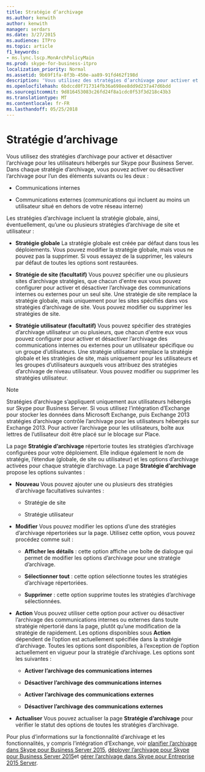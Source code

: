 ```yaml
---
title: Stratégie d’archivage
ms.author: kenwith
author: kenwith
manager: serdars
ms.date: 3/27/2015
ms.audience: ITPro
ms.topic: article
f1_keywords:
- ms.lync.lscp.MonArchPolicyMain
ms.prod: skype-for-business-itpro
localization_priority: Normal
ms.assetid: 9b69f1fa-8f3b-450e-aa89-91fd462f198d
description: 'Vous utilisez des stratégies d’archivage pour activer et désactiver l’archivage pour les utilisateurs hébergés sur Skype pour Business Server. Dans chaque stratégie d’archivage, vous pouvez activer ou désactiver l’archivage pour l’un des éléments suivants ou les deux :'
ms.openlocfilehash: 6bdccd0f717314fb36a698ee8dd9d237a47d6bdd
ms.sourcegitcommit: 9d816453083c26fd24f8a1cdc0f53f3d218c43b3
ms.translationtype: MT
ms.contentlocale: fr-FR
ms.lasthandoff: 05/25/2018
---
```

# <a name="archiving-policy"></a>Stratégie d’archivage
 
Vous utilisez des stratégies d’archivage pour activer et désactiver l’archivage pour les utilisateurs hébergés sur Skype pour Business Server. Dans chaque stratégie d’archivage, vous pouvez activer ou désactiver l’archivage pour l’un des éléments suivants ou les deux :
  
- Communications internes
    
- Communications externes (communications qui incluent au moins un utilisateur situé en dehors de votre réseau interne)
    
Les stratégies d’archivage incluent la stratégie globale, ainsi, éventuellement, qu’une ou plusieurs stratégies d’archivage de site et utilisateur :
  
- **Stratégie globale** La stratégie globale est créée par défaut dans tous les déploiements. Vous pouvez modifier la stratégie globale, mais vous ne pouvez pas la supprimer. Si vous essayez de la supprimer, les valeurs par défaut de toutes les options sont restaurées.
    
- **Stratégie de site (facultatif)** Vous pouvez spécifier une ou plusieurs sites d’archivage stratégies, que chacun d'entre eux vous pouvez configurer pour activer et désactiver l’archivage des communications internes ou externes pour un seul site. Une stratégie de site remplace la stratégie globale, mais uniquement pour les sites spécifiés dans vos stratégies d’archivage de site. Vous pouvez modifier ou supprimer les stratégies de site.
    
- **Stratégie utilisateur (facultatif)** Vous pouvez spécifier des stratégies d’archivage utilisateur un ou plusieurs, que chacun d'entre eux vous pouvez configurer pour activer et désactiver l’archivage des communications internes ou externes pour un utilisateur spécifique ou un groupe d’utilisateurs. Une stratégie utilisateur remplace la stratégie globale et les stratégies de site, mais uniquement pour les utilisateurs et les groupes d’utilisateurs auxquels vous attribuez des stratégies d’archivage de niveau utilisateur. Vous pouvez modifier ou supprimer les stratégies utilisateur.
    
> [!NOTE]
> Stratégies d’archivage s’appliquent uniquement aux utilisateurs hébergés sur Skype pour Business Server. Si vous utilisez l’intégration d’Exchange pour stocker les données dans Microsoft Exchange, puis Exchange 2013 stratégies d’archivage contrôle l’archivage pour les utilisateurs hébergés sur Exchange 2013. Pour activer l’archivage pour les utilisateurs, boîte aux lettres de l’utilisateur doit être placé sur le blocage sur Place. 
  
La page **Stratégie d’archivage** répertorie toutes les stratégies d’archivage configurées pour votre déploiement. Elle indique également le nom de stratégie, l’étendue (globale, de site ou utilisateur) et les options d’archivage activées pour chaque stratégie d’archivage. La page **Stratégie d’archivage** propose les options suivantes :
- **Nouveau** Vous pouvez ajouter une ou plusieurs des stratégies d’archivage facultatives suivantes :
    
  - Stratégie de site
    
  - Stratégie utilisateur
    
- **Modifier** Vous pouvez modifier les options d’une des stratégies d’archivage répertoriées sur la page. Utilisez cette option, vous pouvez procédez comme suit :
    
  - **Afficher les détails** : cette option affiche une boîte de dialogue qui permet de modifier les options d’archivage pour une stratégie d’archivage.
    
  - **Sélectionner tout** : cette option sélectionne toutes les stratégies d’archivage répertoriées.
    
  - **Supprimer** : cette option supprime toutes les stratégies d’archivage sélectionnées.
    
- **Action** Vous pouvez utiliser cette option pour activer ou désactiver l’archivage des communications internes ou externes dans toute stratégie répertorié dans la page, plutôt qu’une modification de la stratégie de rapidement. Les options disponibles sous **Action** dépendent de l’option est actuellement spécifiée dans la stratégie d’archivage. Toutes les options sont disponibles, à l’exception de l’option actuellement en vigueur pour la stratégie d’archivage. Les options sont les suivantes :
    
  - **Activer l’archivage des communications internes**
    
  - **Désactiver l’archivage des communications internes**
    
  - **Activer l’archivage des communications externes**
    
  - **Désactiver l’archivage des communications externes**
    
- **Actualiser** Vous pouvez actualiser la page **Stratégie d’archivage** pour vérifier le statut des options de toutes les stratégies d’archivage.
    
Pour plus d’informations sur la fonctionnalité d’archivage et les fonctionnalités, y compris l’intégration d’Exchange, voir [planifier l’archivage dans Skype pour Business Server 2015](../../../plan-your-deployment/archiving/archiving.md), [déployer l’archivage pour Skype pour Business Server 2015](../../../deploy/deploy-archiving/deploy-archiving.md)et [gérer l’archivage dans Skype pour Entreprise 2015 Server](../../../manage/archiving/archiving.md).

